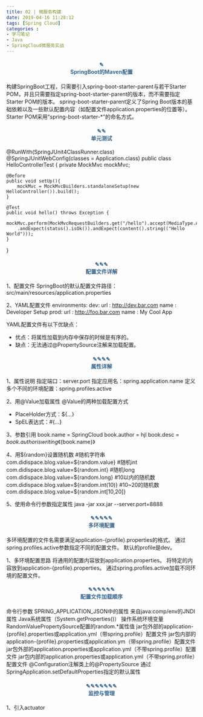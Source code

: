 ```yaml
---
title: 02 | 微服务构建
date: 2019-04-16 11:28:12
tags: [Spring Cloud]
categories :
- 学习笔记
- Java
- SpringCloud微服务实战
---
```


#### <center><font color = "#36648B">✎</font><br/><font color = "#36648B">SpringBoot的Maven配置</font></center>

构建SpringBoot工程，只需要引入spring-boot-starter-parent与若干Starter POM，并且只需要指定spring-boot-starter-parent的版本，而不需要指定Starter POM的版本。
spring-boot-starter-parent定义了Spring Boot版本的基础依赖以及一些默认配置内容（如配置文件application.properties的位置等）。
Starter POM采用“spring-boot-starter-*”的命名方式。




#### <center><font color = "#36648B">✎✎</font><br/><font color = "#36648B">单元测试</font></center>

@RunWith(SpringJUnit4ClassRunner.class)
@SpringJUnitWebConfig(classes = Application.class)
public class HelloControllerTest {
    private MockMvc mockMvc;

    @Before
    public void setUp(){
        mockMvc = MockMvcBuilders.standaloneSetup(new HelloController()).build();
    }

    @Test
    public void hello() throws Exception {
        mockMvc.perform(MockMvcRequestBuilders.get("/hello").accept(MediaType.APPLICATION_JSON))
        .andExpect(status().isOk()).andExpect(content().string(("Hello World")));
    }
}

#### <center><font color = "#36648B">✎✎✎</font><br/><font color = "#36648B">配置文件详解</font></center>

1、配置文件
SpringBoot的默认配置文件路径：src/main/resources/application.properties

2、YAML配置文件
environments:
    dev:
        url : http://dev.bar.com
        name : Developer Setup
    prod:
        url : http://foo.bar.com
        name : My Cool App

YAML配置文件有以下优缺点：
- 优点：将属性加载到内存中保存的时候是有序的。
- 缺点：无法通过@PropertySource注解来加载配置。


#### <center><font color = "#36648B">✎✎✎✎</font><br/><font color = "#36648B">属性详解</font></center>

1、属性说明
指定端口：server.port
指定应用名：spring.application.name
定义多个不同的环境配置：spring.profiles.active

2、用@Value加载属性
@Value的两种加载配置方式
- PlaceHolder方式：${...}
- SpEL表达式：#{...}

3、参数引用
book.name = SpringCloud
book.author = hjl
book.desc = ${book.author} is writing《${book.name}》

4、用${random}设置随机数
#随机字符串
com.didispace.blog.value=${random.value}
#随机int
com.didispace.blog.value=${random.int}
#随机long
com.didispace.blog.value=${random.long}
#10以内的随机数
com.didispace.blog.value=${random.int(10)}
#10~20的随机数
com.didispace.blog.value=${random.int[10,20]}

5、使用命令行参数指定属性
java -jar xxx.jar --server.port=8888


#### <center><font color = "#36648B">✎✎✎✎✎</font><br/><font color = "#36648B">多环境配置</font></center>
多环境配置的文件名需要满足application-{profile}.properties的格式。
通过spring.profiles.active参数指定不同的配置文件。
默认的profile是dev。

1、多环境配置思路
将通用的配置内容放到application.properties。
将特定的内容放到application-{profile}.properties。
通过spring.profiles.active加载不同环境的配置文件。

#### <center><font color = "#36648B">✎✎✎✎✎✎</font><br/><font color = "#36648B">配置文件加载顺序</font></center>
命令行参数
SPRING_APPLICATION_JSON中的属性
来自java:comp/env的JNDI属性
Java系统属性（System.getProperties()）
操作系统环境变量
RandomValuePropertySource配置的random.*属性值
jar包外部的application-{profile}.properties或application.yml（带spring.profile）配置文件
jar包内部的application-{profile}.properties或application.ym（带spring.profile）配置文件
jar包外部的application.properties或application.yml（不带spring.profile）配置文件
jar包内部的application.properties或application.yml（不带spring.profile）配置文件
@Configuration注解类上的@PropertySource
通过SpringApplication.setDefaultProperties指定的默认属性

#### <center><font color = "#36648B">✎✎✎✎✎✎✎</font><br/><font color = "#36648B">监控与管理</font></center>

1、引入actuator
